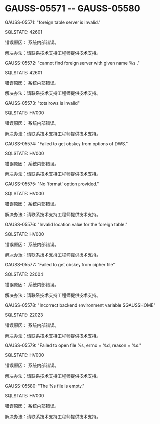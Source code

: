 # GAUSS-05571 -- GAUSS-05580<a name="ZH-CN_TOPIC_0302073454"></a>

GAUSS-05571: "foreign table server is invalid."

SQLSTATE: 42601

错误原因： 系统内部错误。

解决办法：请联系技术支持工程师提供技术支持。

GAUSS-05572: "cannot find foreign server with given name %s ."

SQLSTATE: 42601

错误原因： 系统内部错误。

解决办法：请联系技术支持工程师提供技术支持。

GAUSS-05573: "totalrows is invalid"

SQLSTATE: HV000

错误原因： 系统内部错误。

解决办法：请联系技术支持工程师提供技术支持。

GAUSS-05574: "Failed to get obskey from options of DWS."

SQLSTATE: HV000

错误原因： 系统内部错误。

解决办法：请联系技术支持工程师提供技术支持。

GAUSS-05575: "No 'format' option provided."

SQLSTATE: HV000

错误原因： 系统内部错误。

解决办法：请联系技术支持工程师提供技术支持。

GAUSS-05576: "Invalid location value for the foreign table."

SQLSTATE: HV000

错误原因： 系统内部错误。

解决办法：请联系技术支持工程师提供技术支持。

GAUSS-05577: "Failed to get obskey from cipher file"

SQLSTATE: 22004

错误原因： 系统内部错误。

解决办法：请联系技术支持工程师提供技术支持。

GAUSS-05578: "Incorrect backend environment variable $GAUSSHOME"

SQLSTATE: 22023

错误原因： 系统内部错误。

解决办法：请联系技术支持工程师提供技术支持。

GAUSS-05579: "Failed to open file %s, errno = %d, reason = %s."

SQLSTATE: HV000

错误原因： 系统内部错误。

解决办法：请联系技术支持工程师提供技术支持。

GAUSS-05580: "The %s file is empty."

SQLSTATE: HV000

错误原因： 系统内部错误。

解决办法：请联系技术支持工程师提供技术支持。

